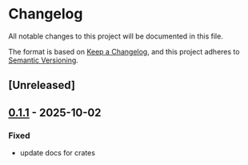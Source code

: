 # Changelog

All notable changes to this project will be documented in this file.

The format is based on [Keep a Changelog](https://keepachangelog.com/en/1.0.0/),
and this project adheres to [Semantic Versioning](https://semver.org/spec/v2.0.0.html).

## [Unreleased]

## [0.1.1](https://github.com/1eedaegon/boots/compare/boots-core-v0.1.0...boots-core-v0.1.1) - 2025-10-02

### Fixed

- update docs for crates
